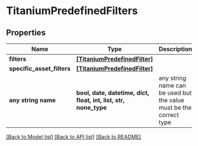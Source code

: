 # TitaniumPredefinedFilters


## Properties
Name | Type | Description | Notes
------------ | ------------- | ------------- | -------------
**filters** | [**[TitaniumPredefinedFilter]**](TitaniumPredefinedFilter.md) |  | [optional] 
**specific_asset_filters** | [**[TitaniumPredefinedFilter]**](TitaniumPredefinedFilter.md) |  | [optional] 
**any string name** | **bool, date, datetime, dict, float, int, list, str, none_type** | any string name can be used but the value must be the correct type | [optional]

[[Back to Model list]](../README.md#documentation-for-models) [[Back to API list]](../README.md#documentation-for-api-endpoints) [[Back to README]](../README.md)


